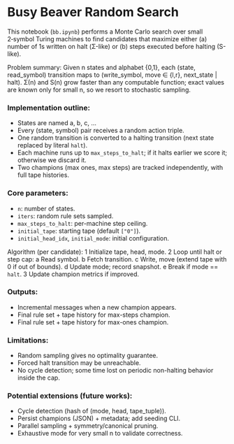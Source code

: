# Busy Beaver Random Search

This notebook (`bb.ipynb`) performs a Monte Carlo search over small 2‑symbol Turing machines to find candidates that maximize either (a) number of 1s written on halt (Σ-like) or (b) steps executed before halting (S-like).

Problem summary:
Given n states and alphabet {0,1}, each (state, read_symbol) transition maps to (write_symbol, move ∈ {l,r}, next_state | halt). Σ(n) and S(n) grow faster than any computable function; exact values are known only for small n, so we resort to stochastic sampling.

### Implementation outline:
- States are named a, b, c, ...
- Every (state, symbol) pair receives a random action triple.
- One random transition is converted to a halting transition (next state replaced by literal `halt`).
- Each machine runs up to `max_steps_to_halt`; if it halts earlier we score it; otherwise we discard it.
- Two champions (max ones, max steps) are tracked independently, with full tape histories.

### Core parameters:
- `n`: number of states.
- `iters`: random rule sets sampled.
- `max_steps_to_halt`: per-machine step ceiling.
- `initial_tape`: starting tape (default `["0"]`).
- `initial_head_idx`, `initial_mode`: initial configuration.

Algorithm (per candidate):
1 Initialize tape, head, mode.
2 Loop until halt or step cap:
   a Read symbol.
   b Fetch transition.
   c Write, move (extend tape with 0 if out of bounds).
   d Update mode; record snapshot.
   e Break if mode == `halt`.
3 Update champion metrics if improved.

### Outputs:
- Incremental messages when a new champion appears.
- Final rule set + tape history for max-steps champion.
- Final rule set + tape history for max-ones champion.

### Limitations:
- Random sampling gives no optimality guarantee.
- Forced halt transition may be unreachable.
- No cycle detection; some time lost on periodic non-halting behavior inside the cap.

### Potential extensions (future works):
- Cycle detection (hash of (mode, head, tape_tuple)).
- Persist champions (JSON) + metadata; add seeding CLI.
- Parallel sampling + symmetry/canonical pruning.
- Exhaustive mode for very small n to validate correctness.
